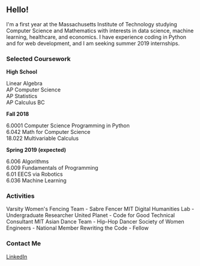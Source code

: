 ## Hello!

I'm a first year at the Massachusetts Institute of Technology studying Computer Science and Mathematics with interests in data science, machine learning, healthcare, and economics. I have experience coding in Python and for web development, and I am seeking summer 2019 internships.

### Selected Coursework
**High School**

Linear Algebra  
AP Computer Science  
AP Statistics  
AP Calculus BC  

**Fall 2018**

6.0001 Computer Science Programming in Python  
6.042 Math for Computer Science  
18.022 Multivariable Calculus  

**Spring 2019 (expected)**

6.006 Algorithms  
6.009 Fundamentals of Programming  
6.01 EECS via Robotics  
6.036 Machine Learning

### Activities
Varsity Women's Fencing Team - Sabre Fencer
MIT Digital Humanities Lab - Undergraduate Researcher
United Planet - Code for Good Technical Consultant
MIT Asian Dance Team - Hip-Hop Dancer
Society of Women Engineers - National Member
Rewriting the Code - Fellow

### Contact Me
[LinkedIn](https://www.linkedin.com/in/kateyxu/)

